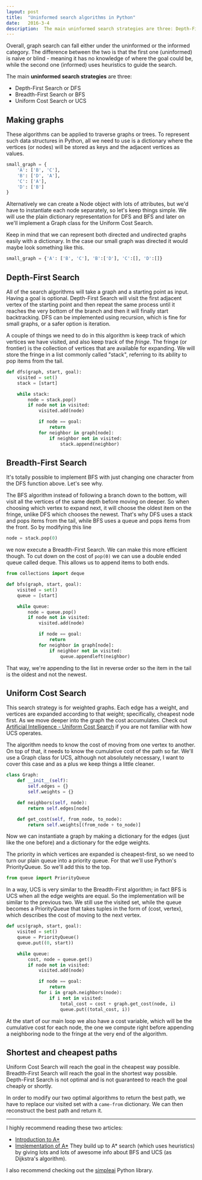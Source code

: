```yaml
---
layout: post
title:  "Uninformed search algorithms in Python"
date:   2016-3-4
description:  The main uninformed search strategies are three: Depth-First Search or DFS Breadth-First Search or BFS Uniform Cost Search or UCS.
---
```


Overall, graph search can fall either under the uninformed or the informed category. The difference between the two is that the first one (uninformed) is naive or blind - meaning it has no knowledge of where the goal could be, while the second one (informed) uses heuristics to guide the search.

The main **uninformed search strategies** are three:
* Depth-First Search or DFS
* Breadth-First Search or BFS
* Uniform Cost Search or UCS

## Making graphs

These algorithms can be applied to traverse graphs or trees. To represent such data structures in Python, all we need to use is a dictionary where the vertices (or nodes) will be stored as keys and the adjacent vertices as values.
```Python
small_graph = {
    'A': ['B', 'C'],
    'B': ['D', 'A'],
    'C': ['A'],
    'D': ['B']
}
```
Alternatively we can create a Node object with lots of attributes, but we'd have to instantiate each node separately, so let's keep things simple. We will use the plain dictionary representation for DFS and BFS and later on we'll implement a Graph class for the Uniform Cost Search.

Keep in mind that we can represent both directed and undirected graphs easily with a dictionary. In the case our small graph was directed it would maybe look something like this.
```Python
small_graph = {'A': ['B', 'C'], 'B':['D'], 'C':[], 'D':[]}
```


## Depth-First Search

All of the search algorithms will take a graph and a starting point as input. Having a goal is optional.
Depth-First Search will visit the first adjacent vertex of the starting point and then repeat the same process until it reaches the very bottom of the branch and then it will finally start backtracking. DFS can be implemented using recursion, which is fine for small graphs, or a safer option is iteration.

A couple of things we need to do in this algorithm is keep track of which vertices we have visited, and also keep track of the *fringe*. The fringe (or frontier) is the collection of vertices that are available for expanding. We will store the fringe in a list commonly called "stack", referring to its ability to pop items from the tail.

```Python
def dfs(graph, start, goal):
    visited = set()
    stack = [start]

    while stack:
        node = stack.pop()
        if node not in visited:
            visited.add(node)

            if node == goal:
                return
            for neighbor in graph[node]:
                if neighbor not in visited:
                    stack.append(neighbor)
```

## Breadth-First Search

It's totally possible to implement BFS with just changing one character from the DFS function above. Let's see why.

The BFS algorithm instead of following a branch down to the bottom, will visit all the vertices of the same depth before moving on deeper. So when choosing which vertex to expand next, it will choose the oldest item on the fringe, unlike DFS which chooses the newest. That's why DFS uses a stack and pops items from the tail, while BFS uses a queue and pops items from the front. So by modifying this line
```Python
node = stack.pop(0)
```
we now execute a Breadth-First Search. We can make this more efficient though. To cut down on the cost of `pop(0)` we can use a double ended queue called deque. This allows us to append items to both ends.

```Python
from collections import deque

def bfs(graph, start, goal):
    visited = set()
    queue = [start]

    while queue:
        node = queue.pop()
        if node not in visited:
            visited.add(node)

            if node == goal:
                return
            for neighbor in graph[node]:
                if neighbor not in visited:
                    queue.appendleft(neighbor)
```
That way, we're appending to the list in reverse order so the item in the tail is the oldest and not the newest.

## Uniform Cost Search

This search strategy is for weighted graphs. Each edge has a weight, and vertices are expanded according to that weight; specifically, cheapest node first. As we move deeper into the graph the cost accumulates. Check out [Artificial Intelligence - Uniform Cost Search](https://algorithmicthoughts.wordpress.com/2012/12/15/artificial-intelligence-uniform-cost-searchucs/) if you are not familiar with how UCS operates.

The algorithm needs to know the cost of moving from one vertex to another. On top of that, it needs to know the cumulative cost of the path so far. We'll use a Graph class for UCS, although not absolutely necessary, I want to cover this case and as a plus we keep things a little cleaner.

```Python
class Graph:
    def __init__(self):
        self.edges = {}
        self.weights = {}

    def neighbors(self, node):
        return self.edges[node]

    def get_cost(self, from_node, to_node):
        return self.weights[(from_node + to_node)]
```
Now we can instantiate a graph by making a dictionary for the edges (just like the one before) and a dictionary for the edge weights.

The priority in which vertices are expanded is cheapest-first, so we need to turn our plain queue into a priority queue. For that we'll use Python's PriorityQueue. So we'll add this to the top.

```Python
from queue import PriorityQueue
```

In a way, UCS is very similar to the Breadth-First algorithm; in fact BFS is UCS when all the edge weights are equal. So the implementation will be similar to the previous two. We still use the visited set, while the queue becomes a PriorityQueue that takes tuples in the form of (cost, vertex), which describes the cost of moving to the next vertex.

```Python
def ucs(graph, start, goal):
    visited = set()
    queue = PriorityQueue()
    queue.put((0, start))

    while queue:
        cost, node = queue.get()
        if node not in visited:
            visited.add(node)

            if node == goal:
                return
            for i in graph.neighbors(node):
                if i not in visited:
                    total_cost = cost + graph.get_cost(node, i)
                    queue.put((total_cost, i))
```

At the start of our main loop we also have a cost variable, which will be the cumulative cost for each node, the one we compute right before appending a neighboring node to the fringe at the very end of the algorithm.

## Shortest and cheapest paths

Uniform Cost Search will reach the goal in the cheapest way possible. Breadth-First Search will reach the goal in the shortest way possible. Depth-First Search is not optimal and is not guaranteed to reach the goal cheaply or shortly.

In order to modify our two optimal algorithms to return the best path, we have to replace our visited set with a `came-from` dictionary. We can then reconstruct the best path and return it.

---

I highly recommend reading these two articles:
* [Introduction to A*](http://www.redblobgames.com/pathfinding/a-star/introduction.html)
* [Implementation of A*](http://www.redblobgames.com/pathfinding/a-star/implementation.html)
They build up to A* search (which uses heuristics) by giving lots and lots of awesome info about BFS and UCS (as Dijkstra's algorithm).

I also recommend checking out the [simpleai](https://github.com/simpleai-team/simpleai) Python library.
